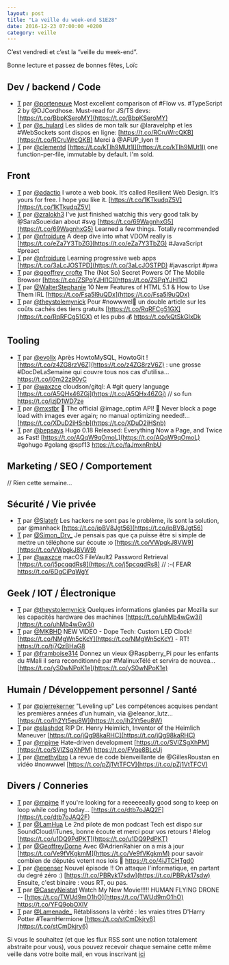 ```yaml
---
layout: post
title: "La veille du week-end S1E28"
date: 2016-12-23 07:00:00 +0200
category: veille
---
```

C’est vendredi et c’est la “veille du week-end”.  

Bonne lecture et passez de bonnes fêtes, Loïc

## Dev / backend / Code
- [T](http://twitter.com/porteneuve/status/810793918128410624) par [@porteneuve](https://twitter.com/porteneuve) Most excellent comparison of #Flow vs. #TypeScript 2 by @DJCordhose. Must-read for JS/TS devs: [https://t.co/BbpKSeroMY](https://t.co/BbpKSeroMY)
- [T](http://twitter.com/s_hulard/status/810966221868986368) par [@s_hulard](https://twitter.com/s_hulard) Les slides de mon talk sur @laravelphp et les #WebSockets sont dispos en ligne: [https://t.co/RCruWrcQKB](https://t.co/RCruWrcQKB) Merci à @AFUP_lyon !!
- [T](http://twitter.com/clementd/status/811132237672566784) par [@clementd](https://twitter.com/clementd) [https://t.co/kTIh9MUt1I](https://t.co/kTIh9MUt1I) one function-per-file, immutable by default. I'm sold.




## Front
- [T](http://twitter.com/adactio/status/808705320851767296) par [@adactio](https://twitter.com/adactio) I wrote a web book. It’s called Resilient Web Design. It’s yours for free. I hope you like it. [https://t.co/1KTkudqZ5V](https://t.co/1KTkudqZ5V)
- [T](http://twitter.com/zralokh3/status/810093643365306368) par [@zralokh3](https://twitter.com/zralokh3) I've just finished watchig this very good talk by @SaraSoueidan about #svg [https://t.co/69WagnhxG5](https://t.co/69WagnhxG5) Learned a few things. Totally recommended
- [T](http://twitter.com/nfroidure/status/810418563399946240) par [@nfroidure](https://twitter.com/nfroidure) A deep dive into what VDOM really is [https://t.co/eZa7Y3TbZG](https://t.co/eZa7Y3TbZG) #JavaScript #preact
- [T](http://twitter.com/nfroidure/status/810761768259686401) par [@nfroidure](https://twitter.com/nfroidure) Learning progressive web apps [https://t.co/3aLcJOSTPD](https://t.co/3aLcJOSTPD) #javascript #pwa
- [T](http://twitter.com/geoffrey_crofte/status/810839957271150592) par [@geoffrey_crofte](https://twitter.com/geoffrey_crofte) The (Not So) Secret Powers Of The Mobile Browser [https://t.co/ZSPqYJHl1C](https://t.co/ZSPqYJHl1C)
- [T](http://twitter.com/WalterStephanie/status/811113935055257600) par [@WalterStephanie](https://twitter.com/WalterStephanie) 10 New Features of HTML 5.1 &amp; How to Use Them IRL [https://t.co/Fsa5l9uQDx](https://t.co/Fsa5l9uQDx)
- [T](http://twitter.com/theystolemynick/status/811698007737561088) par [@theystolemynick](https://twitter.com/theystolemynick) Pour #nowwwel🎄 un double article sur les coûts cachés des tiers gratuits  [https://t.co/RqRFCg51GX](https://t.co/RqRFCg51GX) et les pubs 💰 https://t.co/kQtSkGIxDk




## Tooling
- [T](http://twitter.com/evolix/status/811605372322594817) par [@evolix](https://twitter.com/evolix) Après HowtoMySQL, HowtoGit ! [https://t.co/z4ZG8rzV6Z](https://t.co/z4ZG8rzV6Z) : une grosse #DocDeLaSemaine qui couvre tous nos cas d'utilisa… https://t.co/j0m22z90yC
- [T](http://twitter.com/waxzce/status/809366158868697088) par [@waxzce](https://twitter.com/waxzce) cloudson/gitql: A #git query language [https://t.co/A5QHx46ZGj](https://t.co/A5QHx46ZGj) // so fun https://t.co/izjD1WD7ze
- [T](http://twitter.com/mxstbr/status/809757114264649728) par [@mxstbr](https://twitter.com/mxstbr) 🎉 The official @image_optim API! 💯 Never block a page load with images ever again; no manual optimizing needed!… [https://t.co/XDuD2iHSnb](https://t.co/XDuD2iHSnb)
- [T](http://twitter.com/bepsays/status/810941295095070721) par [@bepsays](https://twitter.com/bepsays) Hugo 0.18 Released: Everything Now a Page, and Twice as Fast! [https://t.co/AQqW9qOmoL](https://t.co/AQqW9qOmoL) #gohugo #golang @spf13 https://t.co/faJmxnRnbU



## Marketing / SEO / Comportement
// Rien cette semaine...



## Sécurité / Vie privée
- [T](http://twitter.com/Slatefr/status/809717738771988480) par [@Slatefr](https://twitter.com/Slatefr) Les hackers ne sont pas le problème, ils sont la solution, par @manhack [https://t.co/ipBV8Jgt56](https://t.co/ipBV8Jgt56)
- [T](http://twitter.com/Simon_Dry_/status/809721536273874944) par [@Simon_Dry_](https://twitter.com/Simon_Dry_) Je pensais pas que ça puisse être si simple de mettre un téléphone sur écoute :o [https://t.co/VWpgkJ8VW9](https://t.co/VWpgkJ8VW9)
- [T](http://twitter.com/waxzce/status/811178093301923840) par [@waxzce](https://twitter.com/waxzce) macOS FileVault2 Password Retrieval [https://t.co/j5pcqqdRs8](https://t.co/j5pcqqdRs8) // :-( FEAR https://t.co/6DgCiPqWgY



## Geek / IOT / Électronique
- [T](http://twitter.com/theystolemynick/status/809819417857114112) par [@theystolemynick](https://twitter.com/theystolemynick) Quelques informations glanées par Mozilla sur les capacités hardware des machines   [https://t.co/uhMb4wGw3i](https://t.co/uhMb4wGw3i)
- [T](http://twitter.com/MKBHD/status/810173246146494465) par [@MKBHD](https://twitter.com/MKBHD) NEW VIDEO - Dope Tech: Custom LED Clock! [https://t.co/NMgWn5cKcY](https://t.co/NMgWn5cKcY) - RT! https://t.co/tj7QzBHaG8
- [T](http://twitter.com/framboise314/status/810451781599825920) par [@framboise314](https://twitter.com/framboise314) Donnez un vieux @Raspberry_Pi pour les enfants du #Mali il sera reconditionné par #MalinuxTélé et servira de nouvea… [https://t.co/yS0wNPoK1e](https://t.co/yS0wNPoK1e)



## Humain / Développement personnel / Santé
- [T](http://twitter.com/pierrekerner/status/809287030324727808) par [@pierrekerner](https://twitter.com/pierrekerner) "Leveling up" Les compétences acquises pendant les premières années d'un humain, via @eleanor_lutz… [https://t.co/Ih2Yt5eu8W](https://t.co/Ih2Yt5eu8W)
- [T](http://twitter.com/slashdot/status/810229655366238208) par [@slashdot](https://twitter.com/slashdot) RIP Dr. Henry Heimlich, Inventor of the Heimlich Maneuver [https://t.co/jQg98kaRHC](https://t.co/jQg98kaRHC)
- [T](http://twitter.com/mpjme/status/810934586968510464) par [@mpjme](https://twitter.com/mpjme) Hate-driven development [https://t.co/SVlZSgXhPM](https://t.co/SVlZSgXhPM) https://t.co/FVqe8BLcUj
- [T](http://twitter.com/methylbro/status/811246693668835330) par [@methylbro](https://twitter.com/methylbro) La revue de code bienveillante de @GillesRoustan en vidéo #nowwwel [https://t.co/pZj1VtTFCV](https://t.co/pZj1VtTFCV)


## Divers / Conneries
- [T](http://twitter.com/mpjme/status/809345425895526400) par [@mpjme](https://twitter.com/mpjme) If you're looking for a reeeeeeally good song to keep on loop while coding today... [https://t.co/dtb7oJAQ2F](https://t.co/dtb7oJAQ2F)
- [T](http://twitter.com/LamHua/status/809669754336198656) par [@LamHua](https://twitter.com/LamHua) Le 2nd pilote de mon podcast Tech est dispo sur SoundCloud/iTunes, bonne écoute et merci pour vos retours ! #lelog [https://t.co/u1DQ9PdPKT](https://t.co/u1DQ9PdPKT)
- [T](http://twitter.com/GeoffreyDorne/status/809792031249825792) par [@GeoffreyDorne](https://twitter.com/GeoffreyDorne) Avec @AdrienRahier on a mis à jour [https://t.co/Ve9fVKgkmM](https://t.co/Ve9fVKgkmM) pour savoir combien de députés votent nos lois 🤔 https://t.co/4iJTCHTgd0
- [T](http://twitter.com/epenser/status/810544165994004480) par [@epenser](https://twitter.com/epenser) Nouvel épisode !! On attaque l'informatique, en partant du degré zéro :) [https://t.co/PBRyk17sdw](https://t.co/PBRyk17sdw) Ensuite, c'est binaire : vous RT, ou pas.
- [T](http://twitter.com/CaseyNeistat/status/811196848786567168) par [@CaseyNeistat](https://twitter.com/CaseyNeistat) Watch My New Movie!!!!!    HUMAN FLYING DRONE -- [https://t.co/TWUd9mO1hO](https://t.co/TWUd9mO1hO) https://t.co/YFQ9obOXlV
- [T](http://twitter.com/Lamenade_/status/811579443756072960) par [@Lamenade_](https://twitter.com/Lamenade_) Rétablissons la vérité : les vraies titres D'Harry Potter #TeamHermione [https://t.co/stCmDkjry6](https://t.co/stCmDkjry6)



Si vous le souhaitez (et que les flux RSS sont une notion totalement abstraite pour vous), vous pouvez recevoir chaque semaine cette même veille dans votre boite mail, en vous inscrivant [ici](/newsletter.html)
